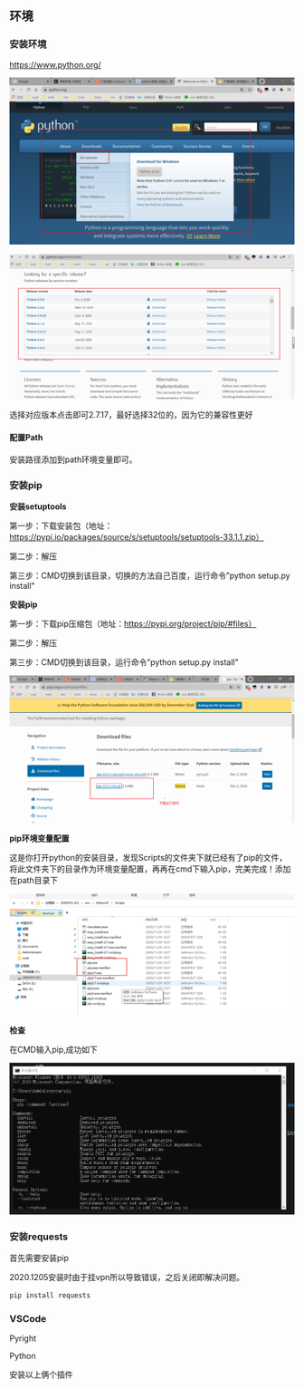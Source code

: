## 环境

### 安装环境

https://www.python.org/

![image-20201205230949260](img/image-20201205230949260.png)



![image-20201205231049425](img/image-20201205231049425.png)

选择对应版本点击即可2.7.17，最好选择32位的，因为它的兼容性更好

#### 配置Path

安装路径添加到path环境变量即可。



### 安装pip

**安装setuptools**

第一步：下载安装包（地址：https://pypi.io/packages/source/s/setuptools/setuptools-33.1.1.zip）

第二步：解压

第三步：CMD切换到该目录，切换的方法自己百度，运行命令”python setup.py install"

**安装pip**

第一步：下载pip压缩包（地址：https://pypi.org/project/pip/#files）

第二步：解压

第三步：CMD切换到该目录，运行命令”python setup.py install"

![image-20201205232749101](img/image-20201205232749101.png)

**pip环境变量配置**

这是你打开python的安装目录，发现Scripts的文件夹下就已经有了pip的文件，将此文件夹下的目录作为环境变量配置，再再在cmd下输入pip，完美完成！添加在path目录下

![image-20201129172329371](img/image-20201129172329371.png)

**检查**

在CMD输入pip,成功如下

![image-20201129172141046](img/image-20201129172141046.png)

### 安装requests

首先需要安装pip

2020.1205安装时由于挂vpn所以导致错误，之后关闭即解决问题。

```cmd
pip install requests
```

### VSCode

Pyright

Python

安装以上俩个插件